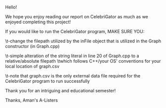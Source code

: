 Hello! 

We hope you enjoy reading our report on CelebriGator as much as we enjoyed completing this project!

If you would like to run the CelebriGator program, MAKE SURE YOU: 

\t-change the filepath utilized by the inFile object that is utilized in the Graph constructor (in Graph.cpp) 

\t-simple alteration of the string literal in line 20 of Graph.cpp to a relative/absolute filepath
\twhich follows C++/your OS' conventions for your local location of graph.csv

\t-note that graph.csv is the only external data file required for the CelebriGator program to run successfully
  
Thank you for an intriguing and educational semester!

Thanks, 
Aman's A-Listers
